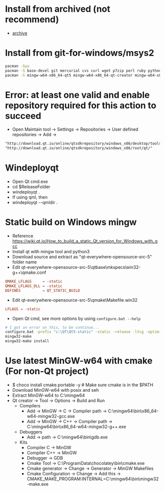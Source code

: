 Install from archived (not recommend)
=====
* [archive]("https://download.qt.io/archive/online_installers/")

Install from git-for-windows/msys2
=====
```sh
pacman -Syu
pacman -S base-devel git mercurial cvs curl wget p7zip perl ruby python2 python3 mingw-w64-x86_64-toolchain
pacman -S mingw-w64-x86_64-qt5 mingw-w64-x86_64-qt-creator mingw-w64-x86_64-qt5-static
```

Error: at least one valid and enable repository required for this action to succeed
=====
* Open Maintain tool -> Settings -> Repositories -> User defined repositories -> Add ->
```markdown
"http://download.qt.io/online/qtsdkrepository/windows_x86/desktop/tools_maintenance/"
"http://download.qt.io/online/qtsdkrepository/windows_x86/root/qt/"
```

Windeployqt
=====
* Open Qt cmd.exe
* cd $ReleaseFolder
* windeployqt .
* If using qml, then
* windeployqt --qmldir <PathToQml> .

Static build on Windows mingw
=====
* Reference <https://wiki.qt.io/How_to_build_a_static_Qt_version_for_Windows_with_gcc>
* Install qt with mingw tool and python3
* Download source and extract as "qt-everywhere-opensource-src-5" folder name
* Edit qt-everywhere-opensource-src-5\qtbase\mkspecs\win32-g++\qmake.conf
```conf
QMAKE_LFLAGS     = -static
QMAKE_LFLAGS_DLL = -static
DEFINES          = QT_STATIC_BUILD
```
* Edit qt-everywhere-opensource-src-5\qmake\Makefile.win32
```conf
LFLAGS = -static
```
* Open Qt cmd, see more options by using `configure.bat --help`
```sh
# I got an error on this, to be continue...
configure.bat -prefix "c:\QT\Qt5-static" -static -release -ltcg -optimize-size -opensource -confirm-license -platform win32-g++ -qt-zlib -qt-libpng -qt-libjpeg -gif -ico -opengl desktop -qt-pcre -qt-freetype -nomake tests -nomake examples -no-compile-examples -skip qtdeclarative -skip qtwebengine
mingw32-make
mingw32-make install
```

Use latest MinGW-w64 with cmake (For non-Qt project)
=====
* $ choco install cmake.portable -y # Make sure cmake is in the $PATH
* Download MinGW-w64 with posix and seh
* Extract MinGW-w64 to C:\mingw64
* Qt creator -> Tool -> Options -> Build and Run
    * Compilers
        * Add -> MinGW ->  C  -> Compiler path -> C:\mingw64\bin\x86_64-w64-mingw32-gcc.exe
        * Add -> MinGW -> C++ -> Compiler path -> C:\mingw64\bin\x86_64-w64-mingw32-g++.exe
    * Debuggers
        * Add -> path -> C:\mingw64\bin\gdb.exe
    * Kits
        * Compiler  C  -> MinGW
        * Compiler C++ -> MinGW
        * Debugger -> GDB
        * Cmake Tool -> C:\ProgramData\chocolatey\bin\cmake.exe
        * Cmake generator -> Change -> Generator -> MinGW Makefiles
        * Cmake Configuration -> Change -> Add this -> CMAKE_MAKE_PROGRAM:INTERNAL=C:\mingw64\bin\mingw32-make.exe
